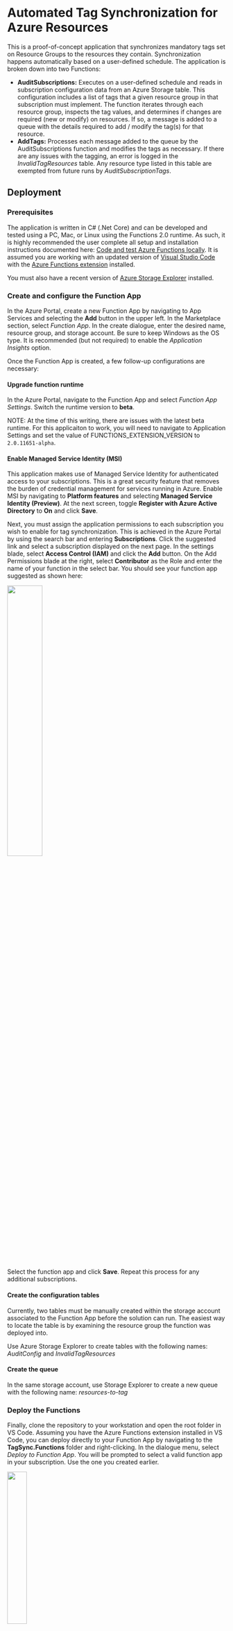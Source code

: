 # Automated Tag Synchronization for Azure Resources

This is a proof-of-concept application that synchronizes mandatory tags set on Resource Groups to the resources they contain. Synchronization happens automatically based on a user-defined schedule. The application is broken down into two Functions:

- **AuditSubscriptions:** Executes on a user-defined schedule and reads in subscription configuration data from an Azure Storage table. This configuration includes a list of tags that a given resource group in that subscription must implement. The function iterates through each resource group, inspects the tag values, and determines if changes are required (new or modify) on resources. If so, a message is added to a queue with the details required to add / modify the tag(s) for that resource.
- **AddTags:** Processes each message added to the queue by the AuditSubscriptions function and modifies the tags as necessary. If there are any issues with the tagging, an error is logged in the *InvalidTagResources* table. Any resource type listed in this table are exempted from future runs by *AuditSubscriptionTags*.

## Deployment

### Prerequisites

The application is written in C# (.Net Core) and can be developed and tested using a PC, Mac, or Linux using the Functions 2.0 runtime. As such, it is highly recommended the user complete all setup and installation instructions documented here: [Code and test Azure Functions locally](https://docs.microsoft.com/en-us/azure/azure-functions/functions-run-local).
It is assumed you are working with an updated version of [Visual Studio Code](https://code.visualstudio.com/) with the [Azure Functions extension](https://marketplace.visualstudio.com/items?itemName=ms-azuretools.vscode-azurefunctions) installed.

You must also have a recent version of [Azure Storage Explorer](https://azure.microsoft.com/en-us/features/storage-explorer/) installed.

### Create and configure the Function App

In the Azure Portal, create a new Function App by navigating to App Services and selecting the **Add** button in the upper left. In the Marketplace section, select *Function App*. In the create dialogue, enter the desired name, resource group, and storage account. Be sure to keep Windows as the OS type. It is recommended (but not required) to enable the *Application Insights* option.

Once the Function App is created, a few follow-up configurations are necessary:

#### Upgrade function runtime

In the Azure Portal, navigate to the Function App and select *Function App Settings*. Switch the runtime version to **beta**.

NOTE: At the time of this writing, there are issues with the latest beta runtime. For this applicaiton to work, you will need to navigate to Application Settings and set the value of FUNCTIONS_EXTENSION_VERSION to ```2.0.11651-alpha```.

#### Enable Managed Service Identity (MSI)

This application makes use of Managed Service Identity for authenticated access to your subscriptions. This is a great security feature that removes the burden of credential management for services running in Azure. Enable MSI by navigating to **Platform features** and selecting **Managed Service Identity (Preview)**. At the next screen, toggle **Register with Azure Active Directory** to **On** and click **Save**.

Next, you must assign the application permissions to each subscription you wish to enable for tag synchronization. This is achieved in the Azure Portal by using the search bar and entering **Subscriptions**. Click the suggested link and select a subscription displayed on the next page. In the settings blade, select **Access Control (IAM)** and click the **Add** button. On the Add Permissions blade at the right, select **Contributor** as the Role and enter the name of your function in the select bar. You should see your function app suggested as shown here:

<img src="images/add-msi.png" width=40%>

Select the function app and click **Save**. Repeat this process for any additional subscriptions.

#### Create the configuration tables

Currently, two tables must be manually created within the storage account associated to the Function App before the solution can run. The easiest way to locate the table is by examining the resource group the function was deployed into.

Use Azure Storage Explorer to create tables with the following names: *AuditConfig* and *InvalidTagResources*

#### Create the queue

In the same storage account, use Storage Explorer to create a new queue with the following name: *resources-to-tag*

### Deploy the Functions
Finally, clone the repository to your workstation and open the root folder in VS Code. Assuming you have the Azure Functions extension installed in VS Code, you can deploy directly to your Function App by navigating to the **TagSync.Functions** folder and right-clicking. In the dialogue menu, select *Deploy to Function App*. You will be prompted to select a valid function app in your subscription. Use the one you created earlier.

<img src="images/deploy-function.png" width=30%>

## Configuration and Operation

By default, the ```AuditSubscriptionTags``` function runs once every 4 hours. The ```AddTags``` function is triggered by messages placed into the ```resources-to-tag``` queue created earler. You can manually initialize the process by clicking the Run button on ```AuditSubscriptionTags``` the portal. It is recommended to do this once after the deployment has been completed so that the columns for the ```AuditConfigTable``` are created.

When in operation, the solution works by interacting with the tables hosted in the Storage Account.

### AuditConfig

For each subscription you wish to audit, you must define a configuration item for it in the AuditConfig table. Configuration currently consists of two columns.

- ```SubscriptionId```: The GUID (ID) that represents the subscription.

- ```RequiredTags```: A comma separated list of tags that must be synchronized from the resource group to the resource item.

Once configuraiton is completed, your table shoud look like the following:

<img src="images/audit-config-table.png" width=75%>

### AuditStats

Information about every subscription audit performed by ```AuditSubscriptionTags``` is recorded in this table.

### InvalidTagResources

Azure does not currently have a unified API for resource tagging. There are cases where exceptions will be thrown when attempting to tag certain resource types. These exceptions are handled by the ```AddTags``` function and written to this table.

 <img src="images/invalid-tag-resources.png" width=75%>

 When invoked, ```AuditSubscriptionTags``` reads all items from this table and skips any resource that matches a given Type. That way, repeated API calls that are known to fail are not made. Developers can use the information to update the code to better handle these specific resources. Administrators can use this table to tag these resources either via a script or manually.

## Local Development / Debugging

### Service Principal

If you wish to run this function app locally, you must create a [service principal ID](https://docs.microsoft.com/en-us/powershell/azure/create-azure-service-principal-azureps?view=azurermps-6.0.0). Run one of the following commands to create one:

Azure CLI

```
az ad sp create-for-rbac --name ServicePrincipalName
```

PowerShell

```
New-AzureRmADServicePrincipal -DisplayName ServicePrincipalName
```

When the Service Principal is created, document the ID, key, and the AAD tenant ID for use in the next step. Finally ensure the Service Principal has permissions to modify objects in your subscription(s).

### local.settings.json
 In Azure, connection information that enables the Functions runtime to bind to services like Azure Storage (blobs, tables, and queues) is hosted in Application Settings. When the Functions runtime is running locally, this information is provided by a file named **local.settings.json**. This file contains sensitive information and is excluded from the repository, so you must download it from the Azure Portal 

 To do this, navigate to the Function App in the Azure Portal and click the **Download app content** link at the top of the **Overview** page. At the prompt, be sure to select ***Include app settings in the download***.  Oncde the download completes, unzip the contents and copy **local.settings.json** to the root of the **TagSync.Functions** folder.

 Finally, add ```appId```, ```appSecret```, and ```tenantId``` items to the JSON file and set the values to match the Service Principal you created earlier. The end result should look something like this:

<img src="images/local-settings-json.png" width=60%>

Assuming you have the [Functions 2.0 runtime installed and configured from your workstation](https://docs.microsoft.com/en-us/azure/azure-functions/functions-run-local#v2), you should now be able to successfuly run and debug this application locally.

 ## FAQ

 TBD